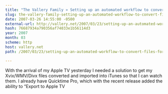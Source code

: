 ```yaml
---
title: "The Vallery Family » Setting up an automated workflow to convert files for Apple TV on OS X"
slug: the-vallery-family-setting-up-an-automated-workflow-to-convert-files-x
date: 2007-03-26 14:55:00 -0500
external-url: http://vallery.net/2007/03/23/setting-up-an-automated-workflow-to-convert-files-for-apple-tv-on-os-x/
hash: 76687934a790356af74033e1b56114d3
year: 2007
month: 03
scheme: http
host: vallery.net
path: /2007/03/23/setting-up-an-automated-workflow-to-convert-files-for-apple-tv-on-os-x/

---
```


With the arrival of my Apple TV yesterday I needed a solution to get my Xvix/WMV/Divx files converted and imported into iTunes so that I can watch them. I already have Quicktime Pro, which with the recent release added the ability to “Export to Apple TV
